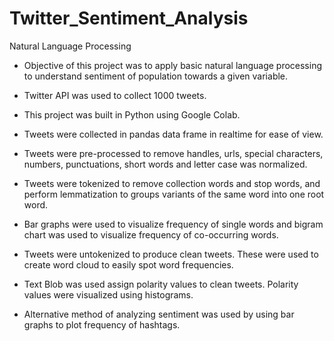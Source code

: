 # Twitter_Sentiment_Analysis
Natural Language Processing

- Objective of this project was to apply basic natural language processing to understand sentiment of population towards a given variable. 

- Twitter API was used to collect 1000 tweets. 

- This project was built in Python using Google Colab. 

- Tweets were collected in pandas data frame in realtime for ease of view. 

- Tweets were pre-processed to remove handles, urls, special characters, numbers, punctuations, short words and letter case was normalized. 

- Tweets were tokenized to remove collection words and stop words, and perform lemmatization to groups variants of the same word into one root word. 

- Bar graphs were used to visualize frequency of single words and bigram chart was used to visualize frequency of co-occurring words. 

- Tweets were untokenized to produce clean tweets. These were used to create word cloud to easily spot word frequencies. 

- Text Blob was used assign polarity values to clean tweets. Polarity values were visualized using histograms. 

- Alternative method of analyzing sentiment was used by using bar graphs to plot frequency of hashtags. 
